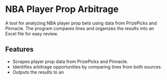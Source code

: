 # NBA Player Prop Arbitrage

A tool for analyzing NBA player prop bets using data from PrizePicks and Pinnacle. The program compares lines and organizes the results into an Excel file for easy review.

## Features
- Scrapes player prop data from PrizePicks and Pinnacle.
- Identifies arbitrage opportunities by comparing lines from both sources.
- Outputs the results to an
